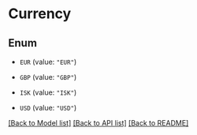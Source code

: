 # Currency

## Enum


* `EUR` (value: `"EUR"`)

* `GBP` (value: `"GBP"`)

* `ISK` (value: `"ISK"`)

* `USD` (value: `"USD"`)


[[Back to Model list]](../README.md#documentation-for-models) [[Back to API list]](../README.md#documentation-for-api-endpoints) [[Back to README]](../README.md)


